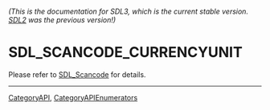 ###### (This is the documentation for SDL3, which is the current stable version. [SDL2](https://wiki.libsdl.org/SDL2/) was the previous version!)
# SDL_SCANCODE_CURRENCYUNIT

Please refer to [SDL_Scancode](SDL_Scancode) for details.

----
[CategoryAPI](CategoryAPI), [CategoryAPIEnumerators](CategoryAPIEnumerators)

